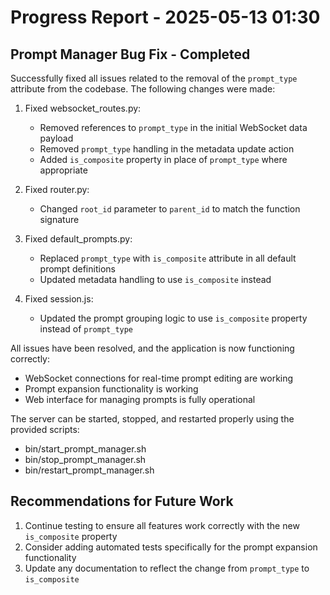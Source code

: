 # Progress Report - 2025-05-13 01:30

## Prompt Manager Bug Fix - Completed

Successfully fixed all issues related to the removal of the `prompt_type` attribute from the codebase. The following changes were made:

1. Fixed websocket_routes.py:
   - Removed references to `prompt_type` in the initial WebSocket data payload
   - Removed `prompt_type` handling in the metadata update action
   - Added `is_composite` property in place of `prompt_type` where appropriate

2. Fixed router.py:
   - Changed `root_id` parameter to `parent_id` to match the function signature

3. Fixed default_prompts.py:
   - Replaced `prompt_type` with `is_composite` attribute in all default prompt definitions
   - Updated metadata handling to use `is_composite` instead

4. Fixed session.js:
   - Updated the prompt grouping logic to use `is_composite` property instead of `prompt_type`

All issues have been resolved, and the application is now functioning correctly:
- WebSocket connections for real-time prompt editing are working
- Prompt expansion functionality is working
- Web interface for managing prompts is fully operational

The server can be started, stopped, and restarted properly using the provided scripts:
- bin/start_prompt_manager.sh
- bin/stop_prompt_manager.sh
- bin/restart_prompt_manager.sh

## Recommendations for Future Work

1. Continue testing to ensure all features work correctly with the new `is_composite` property
2. Consider adding automated tests specifically for the prompt expansion functionality 
3. Update any documentation to reflect the change from `prompt_type` to `is_composite`
